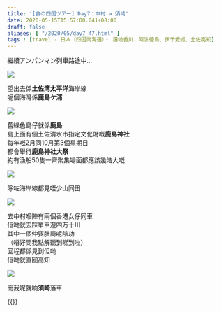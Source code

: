 ```yaml
---
title: '[食の四国ツアー] Day7：中村 → 須崎'
date: 2020-05-15T15:57:00.041+08:00
draft: false
aliases: [ "/2020/05/day7_47.html" ]
tags : [travel - 日本（四国南海道）・ 讚岐香川、阿波徳島、伊予愛媛、土佐高知]
---
```


繼續アンパンマン列車路途中...  

![](/images/shikoku7l.jpg)

望出去係**土佐湾太平洋**海岸線  
呢個海灣係**鹿島ケ浦**

![](/images/shikoku7l1.jpg)

舊綠色島仔就係**鹿島**  
島上面有個土佐清水市指定文化財嘅**鹿島神社**  
每年嘅2月同10月第3個星期日  
都會舉行**鹿島神社大祭**  
約有漁船50隻一齊聚集場面都應該幾浩大嘅

![](/images/shikoku7l2.jpg)

除咗海岸線都見唔少山同田

![](/images/shikoku7l3.jpg)

去中村嗰陣有兩個香港女仔同車  
佢哋就去踩單車遊四万十川  
其中一個仲要肚屙呢陰功  
（唔好問我點解聽到睇到啦）  
回程都係見到佢哋  
佢哋就直回高知

![](/images/shikoku7l4.jpg)

而我呢就响**須崎**落車

  
  
{{<shikoku>}}
